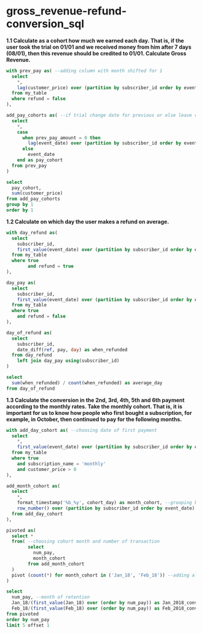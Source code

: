 # gross_revenue-refund-conversion_sql

**1.1 Calculate as a cohort how much we earned each day. That is, if the user took the trial on 01/01 and we received money from him after 7 days (08/01), then this revenue should be credited to 01/01. Calculate Gross Revenue.**

```sql
with prev_pay as( --adding column with month shifted for 1
  select 
    *,
    lag(customer_price) over (partition by subscriber_id order by event_date) as prev_pay_amount
  from my_table
  where refund = false
),

add_pay_cohorts as( --if trial change date for previous or else leave current day
  select 
    *,
    case 
      when prev_pay_amount = 0 then 
        lag(event_date) over (partition by subscriber_id order by event_date)
      else 
        event_date 
    end as pay_cohort
  from prev_pay
)

select
  pay_cohort,
  sum(customer_price)
from add_pay_cohorts
group by 1
order by 1
```

**1.2 Calculate on which day the user makes a refund on average.**

```sql
with day_refund as(
  select
    subscriber_id,
    first_value(event_date) over (partition by subscriber_id order by event_date) as ref
  from my_table
  where true
		and refund = true
),

day_pay as(
  select
    subscriber_id,
    first_value(event_date) over (partition by subscriber_id order by event_date) as pay
  from my_table
  where true
    and refund = false
),

day_of_refund as(
  select
    subscriber_id,
    date_diff(ref, pay, day) as when_refunded
  from day_refund 
    left join day_pay using(subscriber_id)
)

select
  sum(when_refunded) / count(when_refunded) as average_day
from day_of_refund
```

**1.3 Calculate the conversion in the 2nd, 3rd, 4th, 5th and 6th payment according to the monthly rates. Take the monthly cohort. That is, it is important for us to know how people who first bought a subscription, for example, in October, then continued to pay for the following months.**

```sql
with add_day_cohort as( --choosing date of first payment
  select 
    *,
    first_value(event_date) over (partition by subscriber_id order by event_date) as cohort_day
  from my_table
  where true
    and subscription_name = 'monthly'
    and customer_price > 0
),

add_month_cohort as(
  select 
    *,
    format_timestamp('%b_%y', cohort_day) as month_cohort, --grooping by month
    row_number() over (partition by subscriber_id order by event_date) as num_pay, --counting which transaction it is
  from add_day_cohort
),

pivoted as(
  select *
  from( --choosing cohort month and number of transaction
        select 
          num_pay,
          month_cohort
        from add_month_cohort
  ) 
  pivot (count(*) for month_cohort in ('Jan_18', 'Feb_18')) --adding all to pivot for cohorts in array
)

select
  num_pay, --month of retention
  Jan_18/(first_value(Jan_18) over (order by num_pay)) as Jan_2018_conversion, --percent of people who were coming next months and are in cohort of january of 18
  Feb_18/(first_value(Feb_18) over (order by num_pay)) as Feb_2018_conversion
from pivoted
order by num_pay
limit 5 offset 1
```